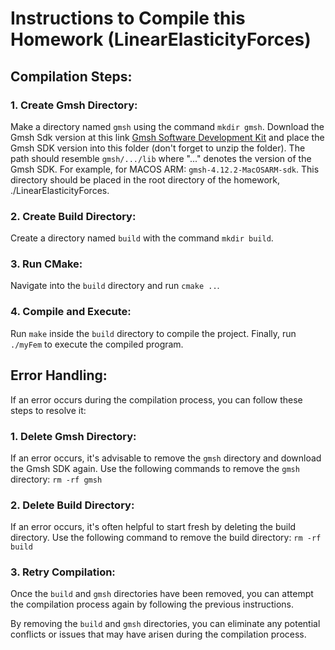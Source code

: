 # Instructions to Compile this Homework (LinearElasticityForces)

## Compilation Steps:

### 1. Create Gmsh Directory:
Make a directory named `gmsh` using the command `mkdir gmsh`. Download the Gmsh Sdk version at this link [Gmsh Software Development Kit](https://www.gmsh.info/) and place the Gmsh SDK version into this folder (don't forget to unzip the folder). The path should resemble `gmsh/.../lib` where "..." denotes the version of the Gmsh SDK.
For example, for MACOS ARM: `gmsh-4.12.2-MacOSARM-sdk`.
This directory should be placed in the root directory of the homework, ./LinearElasticityForces.

### 2. Create Build Directory:
Create a directory named `build` with the command `mkdir build`.

### 3. Run CMake:
Navigate into the `build` directory and run `cmake ..`.

### 4. Compile and Execute:
Run `make` inside the `build` directory to compile the project.
Finally, run `./myFem` to execute the compiled program.

## Error Handling:
If an error occurs during the compilation process, you can follow these steps to resolve it:

### 1. Delete Gmsh Directory:
If an error occurs, it's advisable to remove the `gmsh` directory and download the Gmsh SDK again. Use the following commands to remove the `gmsh` directory: `rm -rf gmsh`

### 2. Delete Build Directory:
If an error occurs, it's often helpful to start fresh by deleting the build directory. Use the following command to remove the build directory: `rm -rf build`

### 3. Retry Compilation:
Once the `build` and `gmsh` directories have been removed, you can attempt the compilation process again by following the previous instructions.

By removing the `build` and `gmsh` directories, you can eliminate any potential conflicts or issues that may have arisen during the compilation process.